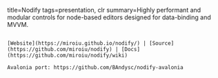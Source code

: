 title=Nodify
tags=presentation, clr
summary=Highly performant and modular controls for node-based editors designed for data-binding and MVVM.
~~~~~~

[Website](https://miroiu.github.io/nodify/) | [Source](https://github.com/miroiu/nodify) | [Docs](https://github.com/miroiu/nodify/wiki)

Avalonia port: https://github.com/BAndysc/nodify-avalonia

